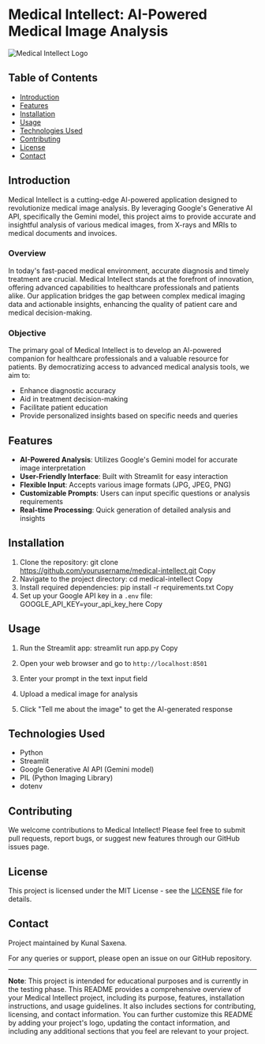 # Medical Intellect: AI-Powered Medical Image Analysis

![Medical Intellect Logo](https://example.com/path/to/your/logo.png)

## Table of Contents
- [Introduction](#introduction)
- [Features](#features)
- [Installation](#installation)
- [Usage](#usage)
- [Technologies Used](#technologies-used)
- [Contributing](#contributing)
- [License](#license)
- [Contact](#contact)

## Introduction

Medical Intellect is a cutting-edge AI-powered application designed to revolutionize medical image analysis. By leveraging Google's Generative AI API, specifically the Gemini model, this project aims to provide accurate and insightful analysis of various medical images, from X-rays and MRIs to medical documents and invoices.

### Overview

In today's fast-paced medical environment, accurate diagnosis and timely treatment are crucial. Medical Intellect stands at the forefront of innovation, offering advanced capabilities to healthcare professionals and patients alike. Our application bridges the gap between complex medical imaging data and actionable insights, enhancing the quality of patient care and medical decision-making.

### Objective

The primary goal of Medical Intellect is to develop an AI-powered companion for healthcare professionals and a valuable resource for patients. By democratizing access to advanced medical analysis tools, we aim to:

- Enhance diagnostic accuracy
- Aid in treatment decision-making
- Facilitate patient education
- Provide personalized insights based on specific needs and queries

## Features

- **AI-Powered Analysis**: Utilizes Google's Gemini model for accurate image interpretation
- **User-Friendly Interface**: Built with Streamlit for easy interaction
- **Flexible Input**: Accepts various image formats (JPG, JPEG, PNG)
- **Customizable Prompts**: Users can input specific questions or analysis requirements
- **Real-time Processing**: Quick generation of detailed analysis and insights

## Installation

1. Clone the repository:
git clone https://github.com/yourusername/medical-intellect.git
Copy
2. Navigate to the project directory:
cd medical-intellect
Copy
3. Install required dependencies:
pip install -r requirements.txt
Copy
4. Set up your Google API key in a `.env` file:
GOOGLE_API_KEY=your_api_key_here
Copy
## Usage

1. Run the Streamlit app:
streamlit run app.py
Copy
2. Open your web browser and go to `http://localhost:8501`

3. Enter your prompt in the text input field

4. Upload a medical image for analysis

5. Click "Tell me about the image" to get the AI-generated response

## Technologies Used

- Python
- Streamlit
- Google Generative AI API (Gemini model)
- PIL (Python Imaging Library)
- dotenv

## Contributing

We welcome contributions to Medical Intellect! Please feel free to submit pull requests, report bugs, or suggest new features through our GitHub issues page.

## License

This project is licensed under the MIT License - see the [LICENSE](LICENSE) file for details.

## Contact

Project maintained by Kunal Saxena.

For any queries or support, please open an issue on our GitHub repository.

---

**Note**: This project is intended for educational purposes and is currently in the testing phase.
This README provides a comprehensive overview of your Medical Intellect project, including its purpose, features, installation instructions, and usage guidelines. It also includes sections for contributing, licensing, and contact information. You can further customize this README by adding your project's logo, updating the contact information, and including any additional sections that you feel are relevant to your project.
